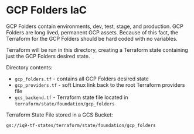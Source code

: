 # GCP Folders IaC

GCP Folders contain environments, dev, test, stage, and production. GCP Folders are long lived, permanent GCP assets.  Because of this fact, the Terraform for the GCP Folders should be hard coded with no variables.  

Terraform will be run in this directory, creating a Terraform state containing just the GCP Folders desired state.

Directory contents:

* `gcp_folders.tf` - contains all GCP Folders desired state
* `gcp_providers.tf` - soft Linux link back to the root Terraform providers file
* `gcs_backend.tf` - Terraform state file located in `terraform/state/foundation/gcp_folders`

Terraform State File stored in a GCS Bucket:

`gs://iq9-tf-states/terraform/state/foundation/gcp_folders`
